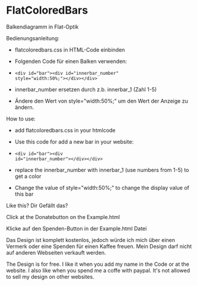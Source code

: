 # FlatColoredBars
Balkendiagramm in Flat-Optik

Bedienungsanleitung:

- flatcoloredbars.css in HTML-Code einbinden

- Folgenden Code für einen Balken verwenden:

- <code>&lt;div id="bar"&gt;&lt;div id="innerbar_number" style="width:50%;"&gt;&lt;/div&gt;&lt;/div&gt;</code>

- innerbar_number ersetzen durch z.b. innerbar_1 (Zahl 1-5)

- Ändere den Wert von style="width:50%;" um den Wert der Anzeige zu ändern.

How to use:

- add flatcoloredbars.css in your htmlcode

- Use this code for add a new bar in your website:

- <code>&lt;div id="bar"&gt;&lt;div id="innerbar_number"&gt;&lt;/div&gt;&lt;/div&gt;</code>

- replace the innerbar_number with innerbar_1 (use numbers from 1-5) to get a color

- Change the value of style="width:50%;" to change the display value of this bar

Like this? Dir Gefällt das? 

Click at the Donatebutton on the Example.html

Klicke auf den Spenden-Button in der Example.html Datei

Das Design ist komplett kostenlos, jedoch würde ich mich über einen Vermerk oder eine Spenden für einen Kaffee freuen.
Mein Design darf nicht auf anderen Webseiten verkauft werden.

The Design is for free. I like it when you add my name in the Code or at the website. I also like when you spend me a coffe with paypal. It's not allowed to sell my design on other websites.
